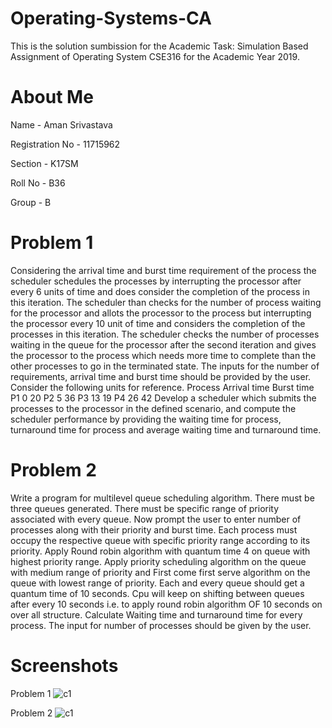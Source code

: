 # Operating-Systems-CA
This is the solution sumbission for the Academic Task: Simulation Based Assignment of Operating System CSE316 for the Academic Year 2019.
# About Me

Name - Aman Srivastava

Registration No - 11715962

Section - K17SM

Roll No - B36

Group - B

# Problem 1
Considering the arrival time and burst time requirement of the process the scheduler schedules the processes by interrupting the processor after every 6 units of time and does consider the completion of the process in this iteration. The scheduler than checks for the number of process waiting for the processor and allots the processor to the process but interrupting the processor every 10 unit of time and considers the completion of the processes in this iteration. The scheduler checks the number of processes waiting in the queue for the processor after the second iteration and gives the processor to the process which needs more time to complete than the other processes to go in the terminated state.
The inputs for the number of requirements, arrival time and burst time should be provided by the user.
Consider the following units for reference.
Process    Arrival time    Burst time
P1   		 0    		20
P2   		 5    		36
P3    		13    		19
P4    		26    		42
Develop a scheduler which submits the processes to the processor in the defined scenario, and compute the scheduler performance by providing the waiting time for process, turnaround time for process and average waiting time and turnaround time.
# Problem 2
Write a program for multilevel queue scheduling algorithm. There must be three queues generated. There must be specific range of priority associated with every queue. Now prompt the user to enter number of processes along with their priority and burst time. Each process must occupy the respective queue with specific priority range according to its priority. Apply Round robin algorithm with quantum time 4 on queue with highest priority range. Apply priority scheduling algorithm on the queue with medium range of priority and First come first serve algorithm on the queue with lowest range of priority. Each and every queue should get a quantum time of 10 seconds. Cpu will keep on shifting between queues after every 10 seconds  i.e. to apply round robin algorithm OF 10 seconds on over all structure.
Calculate Waiting time and turnaround time for every process. The input for number of processes  should be given by the user.
# Screenshots
Problem 1
![c1](https://user-images.githubusercontent.com/49406379/55884253-630d1f00-5bc5-11e9-8dcd-d417f5f09b1b.JPG)

Problem 2
![c1](https://user-images.githubusercontent.com/49406379/55887578-5db2d300-5bcb-11e9-8504-3d5ac923da97.JPG)


